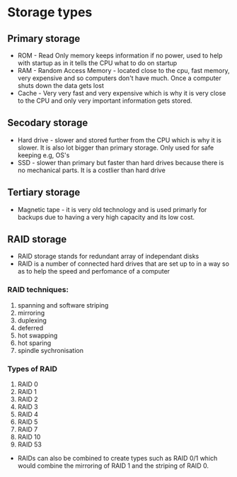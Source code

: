 # Storage types

## Primary storage
  * ROM - Read Only memory keeps information if no power, used to help with startup as in it tells the CPU what to do on startup
  * RAM - Random Access Memory - located close to the cpu, fast memory, very expensive and so computers don't have much. Once a computer shuts down the data gets lost
  * Cache - Very very fast and very expensive which is why it is very close to the CPU and only very important information gets stored.
  
## Secodary storage
  * Hard drive - slower and stored further from the CPU which is why it is slower. It is also lot bigger than primary storage. Only used for safe keeping e.g, OS's
  * SSD  - slower than primary but faster than hard drives because there is no mechanical parts. It is a costlier than hard drive
  
## Tertiary storage
  * Magnetic tape - it is very old technology and is used primarly for backups due to having a very high capacity and its low cost. 

## RAID storage 
* RAID storage stands for redundant array of independant disks 
* RAID is a number of connected hard drives that are set up to in a way so as to help the speed and perfomance of a computer

### RAID techniques:
 1. spanning and software striping 
 2. mirroring 
 3. duplexing 
 4. deferred 
 5. hot swapping 
 6. hot sparing
 7. spindle sychronisation 
 
### Types of RAID 
1. RAID 0
2. RAID 1
3. RAID 2
4. RAID 3
5. RAID 4
6. RAID 5
7. RAID 7
8. RAID 10
9. RAID 53

* RAIDs can also be combined to create types such as RAID 0/1 which would combine the mirroring of RAID 1 and the striping 
of RAID 0. 
